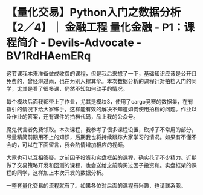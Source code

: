 # 【量化交易】Python入门之数据分析【2／4】｜ 金融工程 量化金融 - P1：课程简介 - Devils-Advocate - BV1RdHAemERq

这节课我本来准备做成收费的课程，但是我后来想了一下，基础知识应该是公开且免费的，曾经淋过雨，也在为别人撑其伞。本次数据分析的课程针对拍档入门的同学，尤其是看了很多课，仍然不知如何动手的情况。

每个模块后面我都带上了作业，尤其是模块3，使用了cargo竞赛的数据集，在有指引的情况下给大家练手，这样能有效的解决不知道如何使用拍档的问题。作业以及作业的答案，还有课件的拍档代码，品上我的公众号。

魔鬼代言者免费领取。本次课程，我参考了很多课程设置，砍掉了不常用的部分，尽量精简前期用不上的知识，后期我也将持续跟踪大家学习的情况。如果有不懂不会的，可以在下面留言，我会酌情增加相应的视频。

大家也可以互相答疑。之前因子投资和实盘框架的课程，确实花了不少精力。近期做了交易策略开发和回测的课程，也会送给之前购买过因子投资和。实盘框架的课程的同学，这样加上本次开发的数据分析。

一整套量化交易的流程就有了。如果各位对后面的课程有兴趣，也请联系我。